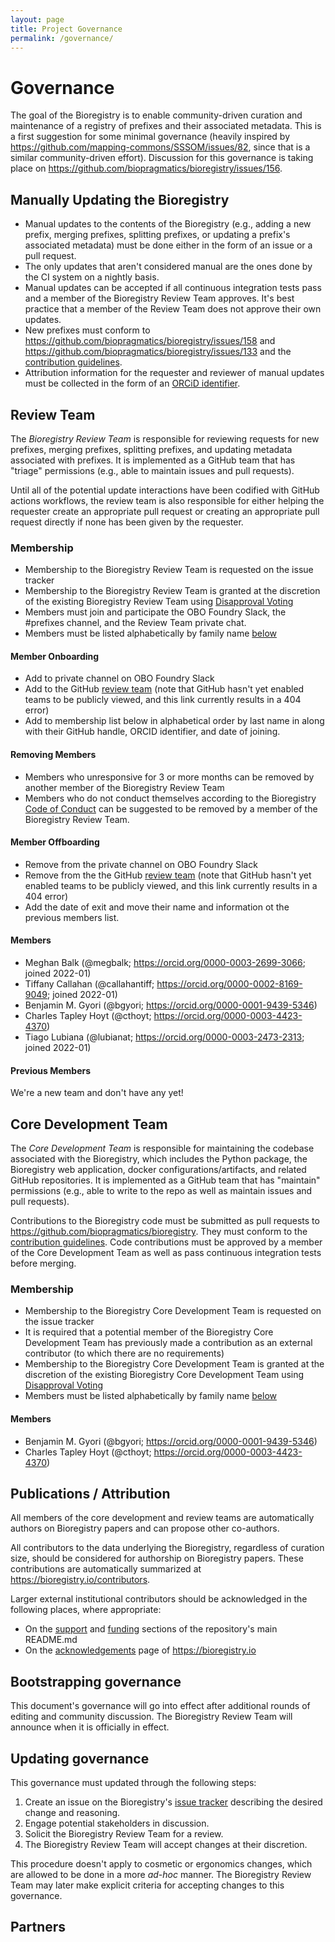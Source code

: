 ```yaml
---
layout: page
title: Project Governance
permalink: /governance/
---
```

# Governance

The goal of the Bioregistry is to enable community-driven curation and
maintenance of a registry of prefixes and their associated metadata. This is a
first suggestion for some minimal governance (heavily inspired
by https://github.com/mapping-commons/SSSOM/issues/82, since that is a similar
community-driven effort). Discussion for this governance is taking place
on https://github.com/biopragmatics/bioregistry/issues/156.

## Manually Updating the Bioregistry

- Manual updates to the contents of the Bioregistry (e.g., adding a new prefix,
  merging prefixes, splitting prefixes, or updating a prefix's associated
  metadata) must be done either in the form of an issue or a pull request.
- The only updates that aren't considered manual are the ones done by the CI
  system on a nightly basis.
- Manual updates can be accepted if all continuous integration tests pass and a
  member of the Bioregistry Review Team approves. It's best practice that a
  member of the Review Team does not approve their own updates.
- New prefixes must conform to
  https://github.com/biopragmatics/bioregistry/issues/158 and
  https://github.com/biopragmatics/bioregistry/issues/133 and the
  [contribution guidelines](CONTRIBUTING.md).
- Attribution information for the requester and reviewer of manual updates
  must be collected in the form of an [ORCiD identifier](https://orcid.org).

## Review Team

The _Bioregistry Review Team_ is responsible for reviewing requests for new
prefixes, merging prefixes, splitting prefixes, and updating metadata associated
with prefixes. It is implemented as a GitHub team that has "triage"
permissions (e.g., able to maintain issues and pull requests).

Until all of the potential update interactions have been codified with GitHub
actions workflows, the review team is also responsible for either helping the
requester create an appropriate pull request or creating an appropriate pull
request directly if none has been given by the requester.

### Membership

- Membership to the Bioregistry Review Team is requested on the issue tracker
- Membership to the Bioregistry Review Team is granted at the discretion of the
  existing Bioregistry Review Team
  using [Disapproval Voting](https://en.wikipedia.org/wiki/Disapproval_voting)
- Members must join and participate the OBO Foundry Slack, the #prefixes
  channel, and the Review Team private chat.
- Members must be listed alphabetically by family name [below](#members)

#### Member Onboarding

- Add to private channel on OBO Foundry Slack
- Add to the GitHub [review team](https://github.com/orgs/biopragmatics/teams/bioregistry-reviewers)
  (note that GitHub hasn't yet enabled teams to be publicly viewed, and this
  link currently results in a 404 error)
- Add to membership list below in alphabetical order by last name in along with
  their GitHub handle, ORCID identifier, and date of joining.

#### Removing Members

- Members who unresponsive for 3 or more months can be removed by another member
  of the Bioregistry Review Team
- Members who do not conduct themselves according to
  the Bioregistry [Code of Conduct](CODE_OF_CONDUCT.md) can be suggested to be
  removed by a member of the Bioregistry Review Team.

#### Member Offboarding

- Remove from the private channel on OBO Foundry Slack
- Remove from the the
  GitHub [review team](https://github.com/orgs/biopragmatics/teams/bioregistry-reviewers)
  (note that GitHub hasn't yet enabled teams to be publicly viewed, and this 
  link currently results in a 404 error)
- Add the date of exit and move their name and information ot the previous
  members list.

#### Members

- Meghan Balk (@megbalk; https://orcid.org/0000-0003-2699-3066; joined 2022-01)
- Tiffany Callahan (@callahantiff; https://orcid.org/0000-0002-8169-9049; joined
  2022-01)
- Benjamin M. Gyori (@bgyori; https://orcid.org/0000-0001-9439-5346)
- Charles Tapley Hoyt (@cthoyt; https://orcid.org/0000-0003-4423-4370)
- Tiago Lubiana (@lubianat; https://orcid.org/0000-0003-2473-2313; joined
  2022-01)

#### Previous Members

We're a new team and don't have any yet!

## Core Development Team

The _Core Development Team_ is responsible for maintaining the codebase
associated with the Bioregistry, which includes the Python package, the
Bioregistry web application, docker configurations/artifacts, and related GitHub
repositories. It is implemented as a GitHub team that has "maintain"
permissions (e.g., able to write to the repo as well as maintain issues and pull
requests).

Contributions to the Bioregistry code must be submitted as pull requests
to https://github.com/biopragmatics/bioregistry. They must conform to
the [contribution guidelines](CONTRIBUTING.md). Code contributions must be
approved by a member of the Core Development Team as well as pass continuous
integration tests before merging.

### Membership

- Membership to the Bioregistry Core Development Team is requested on the issue
  tracker
- It is required that a potential member of the Bioregistry Core Development
  Team has previously made a contribution as an external contributor (to which
  there are no requirements)
- Membership to the Bioregistry Core Development Team is granted at the
  discretion of the existing Bioregistry Core Development Team
  using [Disapproval Voting](https://en.wikipedia.org/wiki/Disapproval_voting)
- Members must be listed alphabetically by family name [below](#members-1)

#### Members

- Benjamin M. Gyori (@bgyori; https://orcid.org/0000-0001-9439-5346)
- Charles Tapley Hoyt (@cthoyt; https://orcid.org/0000-0003-4423-4370)

## Publications / Attribution

All members of the core development and review teams are automatically authors
on Bioregistry papers and can propose other co-authors.

All contributors to the data underlying the Bioregistry, regardless of curation
size, should be considered for authorship on Bioregistry papers. These
contributions are automatically summarized at
https://bioregistry.io/contributors.

Larger external institutional contributors should be acknowledged in the 
following places, where appropriate:

- On the [support](https://github.com/biopragmatics/bioregistry#-support) and 
  [funding](https://github.com/biopragmatics/bioregistry#-funding) sections
  of the repository's main README.md
- On the [acknowledgements](https://bioregistry.io/acknowledgments) page of
  https://bioregistry.io

## Bootstrapping governance

This document's governance will go into effect after additional rounds of
editing and community discussion. The Bioregistry Review Team will announce when
it is officially in effect.

## Updating governance

This governance must updated through the following steps:

1. Create an issue on the
   Bioregistry's [issue tracker](https://github.com/biopragmatics/bioregistry/issues)
   describing the desired change and reasoning.
2. Engage potential stakeholders in discussion.
3. Solicit the Bioregistry Review Team for a review.
4. The Bioregistry Review Team will accept changes at their discretion.

This procedure doesn't apply to cosmetic or ergonomics changes, which are
allowed to be done in a more *ad-hoc* manner. The Bioregistry Review Team may
later make explicit criteria for accepting changes to this governance.

## Partners

